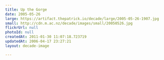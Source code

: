 ```yaml
---
title: Up the Gorge
date: 2005-05-26
large: https://artifact.thepatrick.io/decade/large/2005-05-26-1907.jpg
small: http://cdn.m.ac.nz/decade/images/small/20050526.jpg
flickrUrl: null
photoId: null
createdAt: 2011-01-30 11:07:18.723719
updatedAt: 2006-04-17 23:27:21
layout: decade-image

---
```


